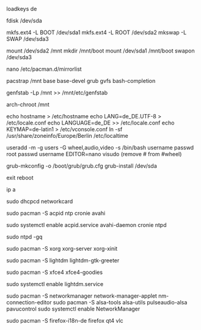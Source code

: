 loadkeys de

fdisk /dev/sda

mkfs.ext4 -L BOOT /dev/sda1
mkfs.ext4 -L ROOT /dev/sda2
mkswap -L SWAP /dev/sda3

mount /dev/sda2 /mnt
mkdir /mnt/boot
mount /dev/sda1 /mnt/boot
swapon /dev/sda3

nano /etc/pacman.d/mirrorlist

pacstrap /mnt base base-devel grub gvfs bash-completion

genfstab -Lp /mnt >> /mnt/etc/genfstab

arch-chroot /mnt

echo hostname > /etc/hostname
echo LANG=de_DE.UTF-8 > /etc/locale.conf
echo LANGUAGE=de_DE >> /etc/locale.conf
echo KEYMAP=de-latin1 > /etc/vconsole.conf
ln -sf /usr/share/zoneinfo/Europe/Berlin /etc/localtime

useradd -m -g users -G wheel,audio,video -s /bin/bash username
passwd root
passwd username
EDITOR=nano visudo (remove # from #wheel)

grub-mkconfig -o /boot/grub/grub.cfg
grub-install /dev/sda

exit
reboot

ip a

sudo dhcpcd networkcard

sudo pacman -S acpid ntp cronie avahi

sudo systemctl enable acpid.service avahi-daemon cronie ntpd

sudo ntpd -gq

sudo pacman -S xorg xorg-server xorg-xinit

sudo pacman -S lightdm lightdm-gtk-greeter

sudo pacman -S xfce4 xfce4-goodies

sudo systemctl enable lightdm.service


sudo pacman -S networkmanager network-manager-applet nm-connection-editor
sudo pacman -S alsa-tools alsa-utils pulseaudio-alsa pavucontrol
sudo systemctl enable NetworkManager

sudo pacman -S firefox-i18n-de firefox qt4 vlc
